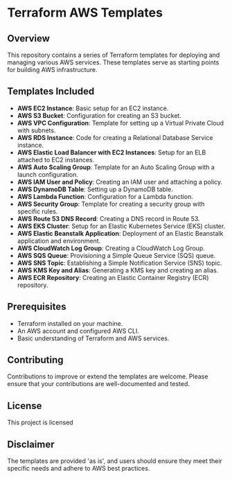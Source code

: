 # Terraform AWS Templates

## Overview
This repository contains a series of Terraform templates for deploying and managing various AWS services. These templates serve as starting points for building AWS infrastructure.

## Templates Included
- **AWS EC2 Instance**: Basic setup for an EC2 instance.
- **AWS S3 Bucket**: Configuration for creating an S3 bucket.
- **AWS VPC Configuration**: Template for setting up a Virtual Private Cloud with subnets.
- **AWS RDS Instance**: Code for creating a Relational Database Service instance.
- **AWS Elastic Load Balancer with EC2 Instances**: Setup for an ELB attached to EC2 instances.
- **AWS Auto Scaling Group**: Template for an Auto Scaling Group with a launch configuration.
- **AWS IAM User and Policy**: Creating an IAM user and attaching a policy.
- **AWS DynamoDB Table**: Setting up a DynamoDB table.
- **AWS Lambda Function**: Configuration for a Lambda function.
- **AWS Security Group**: Template for creating a security group with specific rules.
- **AWS Route 53 DNS Record**: Creating a DNS record in Route 53.
- **AWS EKS Cluster**: Setup for an Elastic Kubernetes Service (EKS) cluster.
- **AWS Elastic Beanstalk Application**: Deployment of an Elastic Beanstalk application and environment.
- **AWS CloudWatch Log Group**: Creating a CloudWatch Log Group.
- **AWS SQS Queue**: Provisioning a Simple Queue Service (SQS) queue.
- **AWS SNS Topic**: Establishing a Simple Notification Service (SNS) topic.
- **AWS KMS Key and Alias**: Generating a KMS key and creating an alias.
- **AWS ECR Repository**: Creating an Elastic Container Registry (ECR) repository.

## Prerequisites
- Terraform installed on your machine.
- An AWS account and configured AWS CLI.
- Basic understanding of Terraform and AWS services.

## Contributing
Contributions to improve or extend the templates are welcome. Please ensure that your contributions are well-documented and tested.

## License
This project is licensed

## Disclaimer
The templates are provided 'as is', and users should ensure they meet their specific needs and adhere to AWS best practices.
